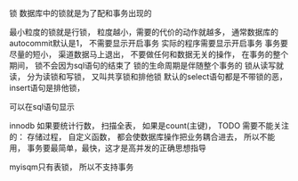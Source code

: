 锁
数据库中的锁就是为了配和事务出现的

最小粒度的锁就是行锁， 粒度越小，需要的代价的动作就越多， 
通常数据库的autocommit默认是1，
不需要显示开启事务
实际的程序需要显示开启事务
事务要尽量的短小， 渠道数据马上退出， 不要做任何和数据无关的操作， 
在事务的整个期间， 锁不会因为sql语句的结束了
锁的生命周期是伴随整个事务的
锁从读写就读， 分为读锁和写锁， 又叫共享锁和排他锁
默认的select语句都是不带锁的恶， 
insert语句是排他锁， 

可以在sql语句显示

innodb 如果要统计行数， 扫描全表， 如果是count(主键)， TODO
需要不能关注的：
存储过程， 自定义函数， 都会使数据库操作把业务耦合进去， 
所以不能用， 
事务要最简单，最快，这才是高并发的正确思想指导

myisqm只有表锁， 所以不支持事务